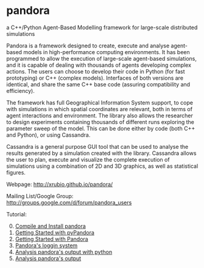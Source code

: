 pandora
=======
a C++/Python Agent-Based Modelling framework for large-scale distributed simulations

Pandora is a framework designed to create, execute and analyse agent-based models in high-performance computing environments. It has been programmed to allow the execution of large-scale agent-based simulations, and it is capable of dealing with thousands of agents developing complex actions. The users can choose to develop their code in Python (for fast prototyping) or C++ (complex models). Interfaces of both versions are identical, and share the same C++ base code (assuring compatibility and efficiency).

The framework has full Geographical Information System support, to cope with simulations in which spatial coordinates are relevant, both in terms of agent interactions and environment. The library also allows the researcher to design experiments containing thousands of different runs exploring the parameter sweep of the model. This can be done either by code (both C++ and Python), or using Cassandra.

Cassandra is a general purpose GUI tool that can be used to analyse the results generated by a simulation created with the library. Cassandra allows the user to plan, execute and visualize the complete execution of simulations using a combination of 2D and 3D graphics, as well as statistical figures.

Webpage: http://xrubio.github.io/pandora/

Mailing List/Google Group: http://groups.google.com/d/forum/pandora_users

Tutorial:

00. [Compile and Install pandora](docs/tutorials/00_installing.txt) 
01. [Getting Started with pyPandora](docs/tutorials/01_getting_started_pyPandora.txt) 
02. [Getting Started with Pandora](docs/tutorials/02_getting_started_pandora.txt) 
03. [Pandora's loggin system](docs/tutorials/03_logging_system.txt) 
04. [Analysis pandora's output with python](docs/tutorials/04_pyanalysis.txt) 
05. [Analysis pandora's output](docs/tutorials/05_analysis.txt) 


